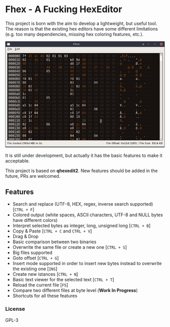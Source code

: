 # Fhex - A Fucking HexEditor

This project is born with the aim to develop a lightweight, but useful tool. The reason is that the existing hex editors have some different limitations (e.g. too many dependencies, missing hex coloring features, etc.).

![screenshot](screenshot.png) 

It is still under development, but actually it has the basic features to make it acceptable. 

This project is based on **qhexedit2**. New features should be added in the future, PRs are welcomed.

## Features

* Search and replace (UTF-8, HEX, regex, inverse search supported) [`CTRL + F`]
* Colored output (white spaces, ASCII characters, UTF-8 and NULL bytes have different colors)
* Interpret selected bytes as integer, long, unsigned long [`CTRL + B`]
* Copy & Paste  [`CTRL + C` and  `CTRL + V`]
* Drag & Drop
* Basic comparison between two binaries
* Overwrite the same file or create a new one  [`CTRL + S`]
* Big files supported
* Goto offset  [`CTRL + G`]
* Insert mode supported in order to insert new bytes instead to overwrite the existing one [`INS`]
* Create new istances [`CTRL + N`]
* Basic text viewer for the selected text [`CTRL + T`]
* Reload the current file [`F5`]
* Compare two different files at byte level (**Work In Progress**)
* Shortcuts for all these features

### License
GPL-3
